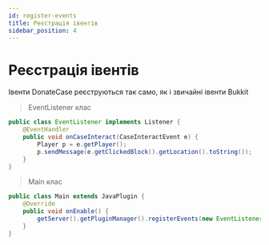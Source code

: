 ```yaml
---
id: register-events
title: Реєстрація івентів
sidebar_position: 4
---
```


# Реєстрація івентів
Івенти DonateCase реєструються так само, як і звичайні івенти Bukkit
> EventListener клас
```java
public class EventListener implements Listener {
    @EventHandler
    public void onCaseInteract(CaseInteractEvent e) {
        Player p = e.getPlayer();
        p.sendMessage(e.getClickedBlock().getLocation().toString());
    }
}
```
> Main клас
```java
public class Main extends JavaPlugin {
    @Override
    public void onEnable() {
        getServer().getPluginManager().registerEvents(new EventListener(), this);
    }
}
```